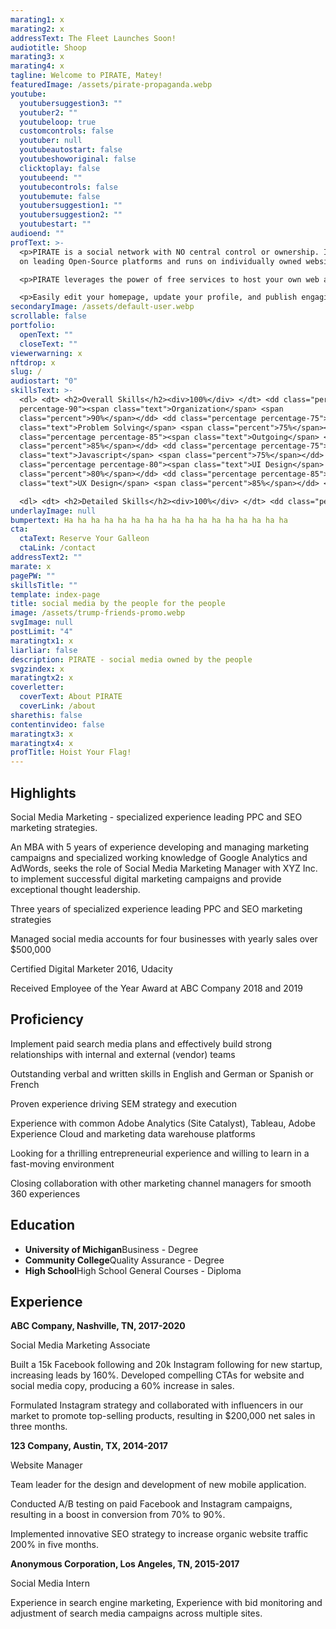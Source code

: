 ```yaml
---
marating1: x
marating2: x
addressText: The Fleet Launches Soon!
audiotitle: Shoop
marating3: x
marating4: x
tagline: Welcome to PIRATE, Matey!
featuredImage: /assets/pirate-propaganda.webp
youtube:
  youtubersuggestion3: ""
  youtuber2: ""
  youtubeloop: true
  customcontrols: false
  youtuber: null
  youtubeautostart: false
  youtubeshoworiginal: false
  clicktoplay: false
  youtubeend: ""
  youtubecontrols: false
  youtubemute: false
  youtubersuggestion1: ""
  youtubersuggestion2: ""
  youtubestart: ""
audioend: ""
profText: >-
  <p>PIRATE is a social network with NO central control or ownership. It's based
  on leading Open-Source platforms and runs on individually owned websites. </p>

  <p>PIRATE leverages the power of free services to host your own web app that you can control from any device, all for FREE! </p>

  <p>Easily edit your homepage, update your profile, and publish engaging content on your OWN website/app. You're the Captain of your content!</p>
secondaryImage: /assets/default-user.webp
scrollable: false
portfolio:
  openText: ""
  closeText: ""
viewerwarning: x
nftdrop: x
slug: /
audiostart: "0"
skillsText: >-
  <dl> <dt> <h2>Overall Skills</h2><div>100%</div> </dt> <dd class="percentage
  percentage-90"><span class="text">Organization</span> <span
  class="percent">90%</span></dd> <dd class="percentage percentage-75"><span
  class="text">Problem Solving</span> <span class="percent">75%</span></dd> <dd
  class="percentage percentage-85"><span class="text">Outgoing</span> <span
  class="percent">85%</span></dd> <dd class="percentage percentage-75"><span
  class="text">Javascript</span> <span class="percent">75%</span></dd> <dd
  class="percentage percentage-80"><span class="text">UI Design</span> <span
  class="percent">80%</span></dd> <dd class="percentage percentage-85"><span
  class="text">UX Design</span> <span class="percent">85%</span></dd> </dl>

  <dl> <dt> <h2>Detailed Skills</h2><div>100%</div> </dt> <dd class="percentage percentage-90"><span class="text">Word Perfect</span> <span class="percent">90%</span></dd> <dd class="percentage percentage-85"><span class="text">MS Paint</span> <span class="percent">85%</span></dd> <dd class="percentage percentage-75"><span class="text">Photoshop</span> <span class="percent">75%</span></dd> <dd class="percentage percentage-99"><span class="text">Hacking</span> <span class="percent">99%</span></dd> </dl>
underlayImage: null
bumpertext: Ha ha ha ha ha ha ha ha ha ha ha ha ha ha ha ha ha
cta:
  ctaText: Reserve Your Galleon
  ctaLink: /contact
addressText2: ""
marate: x
pagePW: ""
skillsTitle: ""
template: index-page
title: social media by the people for the people
image: /assets/trump-friends-promo.webp
svgImage: null
postLimit: "4"
maratingtx1: x
liarliar: false
description: PIRATE - social media owned by the people
svgzindex: x
maratingtx2: x
coverletter:
  coverText: About PIRATE
  coverLink: /about
sharethis: false
contentinvideo: false
maratingtx3: x
maratingtx4: x
profTitle: Hoist Your Flag!
---
```


<div style="">


## Highlights

Social Media Marketing - specialized experience leading PPC and SEO marketing strategies.

An MBA with 5 years of experience developing and managing marketing campaigns and specialized working knowledge of Google Analytics and AdWords, seeks the role of Social Media Marketing Manager with XYZ Inc. to implement successful digital marketing campaigns and provide exceptional thought leadership.</p><p>Three years of specialized experience leading PPC and SEO marketing strategies

Managed social media accounts for four businesses with yearly sales over $500,000

Certified Digital Marketer 2016, Udacity

Received Employee of the Year Award at ABC Company 2018 and 2019

## Proficiency

Implement paid search media plans and effectively build strong relationships with internal and external (vendor) teams

Outstanding verbal and written skills in English and German or Spanish or French

Proven experience driving SEM strategy and execution

Experience with common Adobe Analytics (Site Catalyst), Tableau, Adobe Experience Cloud and marketing data warehouse platforms

Looking for a thrilling entrepreneurial experience and willing to learn in a fast-moving environment

Closing collaboration with other marketing channel managers for smooth 360 experiences
      

## Education

<ul className="edu">
    <li><strong>University of Michigan</strong>Business - Degree</li>
    <li><strong>Community College</strong>Quality Assurance - Degree</li>
    <li><strong>High School</strong>High School General Courses - Diploma</li>
    </ul>




</div>
<div>


## Experience

**ABC Company, Nashville, TN, 2017-2020**

Social Media Marketing Associate

Built a 15k Facebook following and 20k Instagram following for new startup, increasing leads by 160%.
Developed compelling CTAs for website and social media copy, producing a 60% increase in sales.

Formulated Instagram strategy and collaborated with influencers in our market to promote top-selling products, resulting in $200,000 net sales in three months.

**123 Company, Austin, TX, 2014-2017**

Website Manager

Team leader for the design and development of new mobile application.

Conducted A/B testing on paid Facebook and Instagram campaigns, resulting in a boost in conversion from 70% to 90%.

Implemented innovative SEO strategy to increase organic website traffic 200% in five months.

**Anonymous Corporation, Los Angeles, TN, 2015-2017**

Social Media Intern

Experience in search engine marketing, Experience with bid monitoring and adjustment of search media campaigns across multiple sites.


</div>
